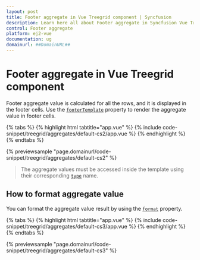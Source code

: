 ```yaml
---
layout: post
title: Footer aggregate in Vue Treegrid component | Syncfusion
description: Learn here all about Footer aggregate in Syncfusion Vue Treegrid component of Syncfusion Essential JS 2 and more.
control: Footer aggregate 
platform: ej2-vue
documentation: ug
domainurl: ##DomainURL##
---
```


# Footer aggregate in Vue Treegrid component

Footer aggregate value is calculated for all the rows, and it is displayed in the footer cells. Use the [`footerTemplate`](https://ej2.syncfusion.com/vue/documentation/api/treegrid/aggregateColumnModel/#footertemplate) property to render the aggregate value in footer cells.

{% tabs %}
{% highlight html tabtitle="app.vue" %}
{% include code-snippet/treegrid/aggregates/default-cs2/app.vue %}
{% endhighlight %}
{% endtabs %}
        
{% previewsample "page.domainurl/code-snippet/treegrid/aggregates/default-cs2" %}

> The aggregate values must be accessed inside the template using their corresponding [`type`](https://ej2.syncfusion.com/vue/documentation/api/treegrid/aggregateColumnModel/#type) name.

## How to format aggregate value

You can format the aggregate value result by using the [`format`](https://ej2.syncfusion.com/vue/documentation/api/treegrid/aggregateColumnModel/#type) property.

{% tabs %}
{% highlight html tabtitle="app.vue" %}
{% include code-snippet/treegrid/aggregates/default-cs3/app.vue %}
{% endhighlight %}
{% endtabs %}
        
{% previewsample "page.domainurl/code-snippet/treegrid/aggregates/default-cs3" %}